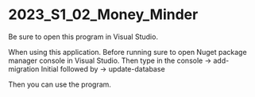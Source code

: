 # 2023_S1_02_Money_Minder

Be sure to open this program in Visual Studio.

When using  this application. Before running sure to open Nuget package manager console in Visual Studio. 
Then type in the console ->    add-migration Initial
followed by -> update-database

Then you can use the program.

